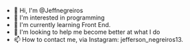 - 👋 Hi, I'm @Jeffnegreiros
- 👀 I'm interested in programming
- 🌱 I'm currently learning Front End.
- 💞️ I'm looking to help me become better at what I do
- 📫 How to contact me, via Instagram: jefferson_negreiros13.

<!---
Jeffnegreiros/Jeffnegreiros is a ✨ special ✨ repository because its `README.md` (this file) appears on your GitHub profile.
You can click the Preview link to take a look at your changes.
--->
